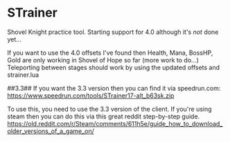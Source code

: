 # STrainer
Shovel Knight practice tool.
Starting support for 4.0 although it's *not* done yet... 

If you want to use the 4.0 offsets I've found then Health, Mana, BossHP, Gold are only working in Shovel of Hope so far (more work to do...)
Teleporting between stages should work by using the updated offsets and strainer.lua

##3.3##
If you want the 3.3 version then you can find it via speedrun.com:
https://www.speedrun.com/tools/STrainer17-alt_b63sk.zip

To use this, you need to use the 3.3 version of the client. If you're using steam then you can do this via this great reddit step-by-step guide. 
https://old.reddit.com/r/Steam/comments/611h5e/guide_how_to_download_older_versions_of_a_game_on/



